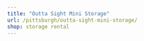 ```yaml
---
title: "Outta Sight Mini Storage"
url: /pittsburgh/outta-sight-mini-storage/
shop: storage rental
---
```


